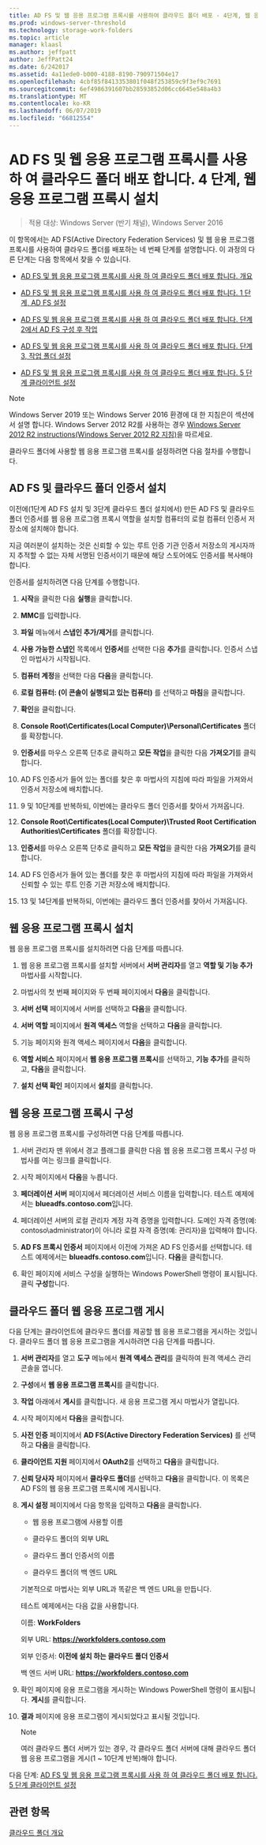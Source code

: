```yaml
---
title: AD FS 및 웹 응용 프로그램 프록시를 사용하여 클라우드 폴더 배포 - 4단계, 웹 응용 프로그램 프록시 설치
ms.prod: windows-server-threshold
ms.technology: storage-work-folders
ms.topic: article
manager: klaasl
ms.author: jeffpatt
author: JeffPatt24
ms.date: 6/242017
ms.assetid: 4a11ede0-b000-4188-8190-790971504e17
ms.openlocfilehash: 4cbf85f8413353801f048f253859c9f3ef9c7691
ms.sourcegitcommit: 6ef4986391607bb28593852d06cc6645e548a4b3
ms.translationtype: MT
ms.contentlocale: ko-KR
ms.lasthandoff: 06/07/2019
ms.locfileid: "66812554"
---
```

# <a name="deploy-work-folders-with-ad-fs-and-web-application-proxy-step-4-set-up-web-application-proxy"></a>AD FS 및 웹 응용 프로그램 프록시를 사용 하 여 클라우드 폴더 배포 합니다. 4 단계, 웹 응용 프로그램 프록시 설치

>적용 대상: Windows Server (반기 채널), Windows Server 2016

이 항목에서는 AD FS(Active Directory Federation Services) 및 웹 응용 프로그램 프록시를 사용하여 클라우드 폴더를 배포하는 네 번째 단계를 설명합니다. 이 과정의 다른 단계는 다음 항목에서 찾을 수 있습니다.  
  
-   [AD FS 및 웹 응용 프로그램 프록시를 사용 하 여 클라우드 폴더 배포 합니다. 개요](deploy-work-folders-adfs-overview.md)  
  
-   [AD FS 및 웹 응용 프로그램 프록시를 사용 하 여 클라우드 폴더 배포 합니다. 1 단계, AD FS 설정](deploy-work-folders-adfs-step1.md)  
  
-   [AD FS 및 웹 응용 프로그램 프록시를 사용 하 여 클라우드 폴더 배포 합니다. 단계 2에서 AD FS 구성 후 작업](deploy-work-folders-adfs-step2.md)  
  
-   [AD FS 및 웹 응용 프로그램 프록시를 사용 하 여 클라우드 폴더 배포 합니다. 단계 3, 작업 폴더 설정](deploy-work-folders-adfs-step3.md)  
  
-   [AD FS 및 웹 응용 프로그램 프록시를 사용 하 여 클라우드 폴더 배포 합니다. 5 단계 클라이언트 설정](deploy-work-folders-adfs-step5.md)  

> [!NOTE]
>   Windows Server 2019 또는 Windows Server 2016 환경에 대 한 지침은이 섹션에서 설명 합니다. Windows Server 2012 R2를 사용하는 경우 [Windows Server 2012 R2 instructions(Windows Server 2012 R2 지침)](https://technet.microsoft.com/library/dn747208(v=ws.11).aspx)을 따르세요.

클라우드 폴더에 사용할 웹 응용 프로그램 프록시를 설정하려면 다음 절차를 수행합니다.  
  
## <a name="install-the-ad-fs-and-work-folder-certificates"></a>AD FS 및 클라우드 폴더 인증서 설치  
이전에(1단계 AD FS 설치 및 3단계 클라우드 폴더 설치에서) 만든 AD FS 및 클라우드 폴더 인증서를 웹 응용 프로그램 프록시 역할을 설치할 컴퓨터의 로컬 컴퓨터 인증서 저장소에 설치해야 합니다.  
  
지금 여러분이 설치하는 것은 신뢰할 수 있는 루트 인증 기관 인증서 저장소의 게시자까지 추적할 수 없는 자체 서명된 인증서이기 때문에 해당 스토어에도 인증서를 복사해야 합니다.  
  
인증서를 설치하려면 다음 단계를 수행합니다.  
  
1.  **시작**을 클릭한 다음 **실행**을 클릭합니다.  
  
2.  **MMC**를 입력합니다.  
  
3.  **파일** 메뉴에서 **스냅인 추가/제거**를 클릭합니다.  
  
4.  **사용 가능한 스냅인** 목록에서 **인증서**를 선택한 다음 **추가**를 클릭합니다. 인증서 스냅인 마법사가 시작됩니다.  
  
5.  **컴퓨터 계정**을 선택한 다음 **다음**을 클릭합니다.  
  
6.  **로컬 컴퓨터: (이 콘솔이 실행되고 있는 컴퓨터)** 를 선택하고 **마침**을 클릭합니다.  
  
7.  **확인**을 클릭합니다.  
  
8.  **Console Root\Certificates\(Local Computer)\Personal\Certificates** 폴더를 확장합니다.  
  
9. **인증서**를 마우스 오른쪽 단추로 클릭하고 **모든 작업**을 클릭한 다음 **가져오기**를 클릭합니다.  
  
10. AD FS 인증서가 들어 있는 폴더를 찾은 후 마법사의 지침에 따라 파일을 가져와서 인증서 저장소에 배치합니다.  
  
11. 9 및 10단계를 반복하되, 이번에는 클라우드 폴더 인증서를 찾아서 가져옵니다.  
  
12. **Console Root\Certificates\(Local Computer)\Trusted Root Certification Authorities\Certificates** 폴더를 확장합니다.  
  
13. **인증서**를 마우스 오른쪽 단추로 클릭하고 **모든 작업**을 클릭한 다음 **가져오기**를 클릭합니다.  
  
14. AD FS 인증서가 들어 있는 폴더를 찾은 후 마법사의 지침에 따라 파일을 가져와서 신뢰할 수 있는 루트 인증 기관 저장소에 배치합니다.  
  
15. 13 및 14단계를 반복하되, 이번에는 클라우드 폴더 인증서를 찾아서 가져옵니다.  
  
## <a name="install-web-application-proxy"></a>웹 응용 프로그램 프록시 설치  
웹 응용 프로그램 프록시를 설치하려면 다음 단계를 따릅니다.  
  
1.  웹 응용 프로그램 프록시를 설치할 서버에서 **서버 관리자**를 열고 **역할 및 기능 추가** 마법사를 시작합니다.  
  
2.  마법사의 첫 번째 페이지와 두 번째 페이지에서 **다음**을 클릭합니다.  
  
3.  **서버 선택** 페이지에서 서버를 선택하고 **다음**을 클릭합니다.  
  
4.  **서버 역할** 페이지에서 **원격 액세스** 역할을 선택하고 **다음**을 클릭합니다.  
  
5.  기능 페이지와 원격 액세스 페이지에서 **다음**을 클릭합니다.  
  
6.  **역할 서비스** 페이지에서 **웹 응용 프로그램 프록시**를 선택하고, **기능 추가**를 클릭하고, **다음**을 클릭합니다.

7.  **설치 선택 확인** 페이지에서 **설치**를 클릭합니다.  
  
## <a name="configure-web-application-proxy"></a>웹 응용 프로그램 프록시 구성  
웹 응용 프로그램 프록시를 구성하려면 다음 단계를 따릅니다.  
  
1.  서버 관리자 맨 위에서 경고 플래그를 클릭한 다음 웹 응용 프로그램 프록시 구성 마법사를 여는 링크를 클릭합니다.  
  
2.  시작 페이지에서 **다음**을 누릅니다.  
  
3.  **페더레이션 서버** 페이지에서 페더레이션 서비스 이름을 입력합니다. 테스트 예제에서는 **blueadfs.contoso.com**입니다.  
  
4.  페더레이션 서버의 로컬 관리자 계정 자격 증명을 입력합니다. 도메인 자격 증명(예: contoso\administrator)이 아니라 로컬 자격 증명(예: 관리자)을 입력해야 합니다.  
  
5.  **AD FS 프록시 인증서** 페이지에서 이전에 가져온 AD FS 인증서를 선택합니다. 테스트 예제에서는 **blueadfs.contoso.com**입니다. **다음**을 클릭합니다.  
  
6.  확인 페이지에 서비스 구성을 실행하는 Windows PowerShell 명령이 표시됩니다. 클릭 **구성**합니다.  
  
## <a name="publish-the-work-folders-web-application"></a>클라우드 폴더 웹 응용 프로그램 게시  
다음 단계는 클라이언트에 클라우드 폴더를 제공할 웹 응용 프로그램을 게시하는 것입니다. 클라우드 폴더 웹 응용 프로그램을 게시하려면 다음 단계를 따릅니다.  
  
1. **서버 관리자**를 열고 **도구** 메뉴에서 **원격 액세스 관리**를 클릭하여 원격 액세스 관리 콘솔을 엽니다.  
  
2. **구성**에서 **웹 응용 프로그램 프록시**를 클릭합니다.  
  
3. **작업** 아래에서 **게시**를 클릭합니다. 새 응용 프로그램 게시 마법사가 열립니다.  
  
4. 시작 페이지에서 **다음**을 클릭합니다.  
  
5. **사전 인증** 페이지에서 **AD FS(Active Directory Federation Services)** 를 선택하고 **다음**을 클릭합니다.  
  
6. **클라이언트 지원** 페이지에서 **OAuth2**를 선택하고 **다음**을 클릭합니다.

7. **신뢰 당사자** 페이지에서 **클라우드 폴더**를 선택하고 **다음**을 클릭합니다. 이 목록은 AD FS의 웹 응용 프로그램 프록시에 게시됩니다.  
  
8. **게시 설정** 페이지에서 다음 항목을 입력하고 **다음**을 클릭합니다.  
  
   -   웹 응용 프로그램에 사용할 이름  
  
   -   클라우드 폴더의 외부 URL  
  
   -   클라우드 폴더 인증서의 이름  
  
   -   클라우드 폴더의 백 엔드 URL  
  
   기본적으로 마법사는 외부 URL과 똑같은 백 엔드 URL을 만듭니다.  
  
   테스트 예제에서는 다음 값을 사용합니다.  
  
   이름: **WorkFolders**  
  
   외부 URL: **https://workfolders.contoso.com**  
  
   외부 인증서: **이전에 설치 하는 클라우드 폴더 인증서**  
  
   백 엔드 서버 URL: **https://workfolders.contoso.com**  
  
9. 확인 페이지에 응용 프로그램을 게시하는 Windows PowerShell 명령이 표시됩니다. **게시**를 클릭합니다.  
  
10. **결과** 페이지에 응용 프로그램이 게시되었다고 표시될 것입니다.
    >[!NOTE]
    > 여러 클라우드 폴더 서버가 있는 경우, 각 클라우드 폴더 서버에 대해 클라우드 폴더 웹 응용 프로그램을 게시(1 ~ 10단계 반복)해야 합니다.  
  
다음 단계: [AD FS 및 웹 응용 프로그램 프록시를 사용 하 여 클라우드 폴더 배포 합니다. 5 단계 클라이언트 설정](deploy-work-folders-adfs-step5.md)  
  
## <a name="see-also"></a>관련 항목  
[클라우드 폴더 개요](Work-Folders-Overview.md)  
  


